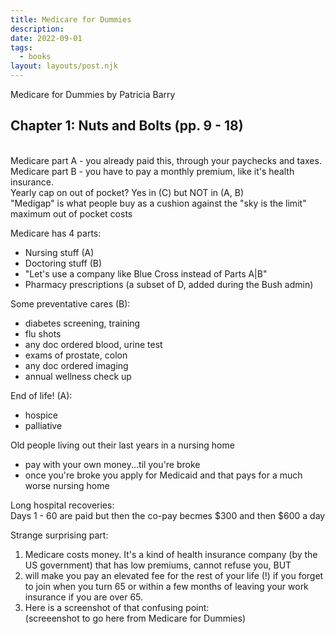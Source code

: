 ```yaml
---
title: Medicare for Dummies
description:
date: 2022-09-01
tags:
  - books
layout: layouts/post.njk
---
```

Medicare for Dummies by Patricia Barry  

##  Chapter 1: Nuts and Bolts  (pp. 9 - 18)  

_$$$$_  
Medicare part A - you already paid this, through your paychecks and taxes.  
Medicare part B - you have to pay a monthly premium, like it's health insurance.  
Yearly cap on out of pocket? Yes in (C) but NOT in (A, B)  
"Medigap" is what people buy as a cushion against the "sky is the limit" maximum out of pocket costs  


Medicare has 4 parts:  
*  Nursing stuff  (A)
*  Doctoring stuff (B)
*  "Let's use a company like Blue Cross instead of Parts A|B"
*  Pharmacy prescriptions (a subset of D, added during the Bush admin)

Some preventative cares (B):  
*  diabetes screening, training  
*  flu shots  
*  any doc ordered blood, urine test  
*  exams of prostate, colon
*  any doc ordered imaging  
*  annual wellness check up  

End of life! (A):
* hospice  
* palliative  

Old people living out their last years in a nursing home  
+  pay with your own money...til you're broke
+  once you're broke you apply for Medicaid and that pays for a much worse nursing home  

Long hospital recoveries:  
Days 1 - 60 are paid but then the co-pay becmes $300 and then $600 a day  

Strange surprising part:  
1.  Medicare costs money. It's a kind of health insurance company (by the US government) that has low premiums, cannot refuse you, BUT 
2. will make you pay an elevated fee for the rest of your life (!) if you forget to join when you turn 65 or within a few months of leaving your work insurance if you are over 65.  
3. Here is a screenshot of that confusing point:  
(screeenshot to go here from Medicare for Dummies)   
